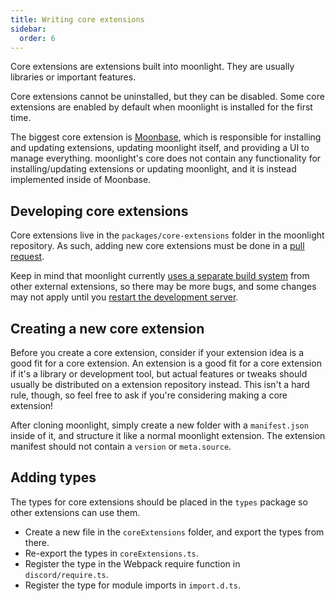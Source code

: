 ```yaml
---
title: Writing core extensions
sidebar:
  order: 6
---
```


Core extensions are extensions built into moonlight. They are usually libraries or important features.

Core extensions cannot be uninstalled, but they can be disabled. Some core extensions are enabled by default when moonlight is installed for the first time.

The biggest core extension is [Moonbase](https://github.com/moonlight-mod/moonlight/tree/main/packages/core-extensions/src/moonbase), which is responsible for installing and updating extensions, updating moonlight itself, and providing a UI to manage everything. moonlight's core does not contain any functionality for installing/updating extensions or updating moonlight, and it is instead implemented inside of Moonbase.

## Developing core extensions

Core extensions live in the `packages/core-extensions` folder in the moonlight repository. As such, adding new core extensions must be done in a [pull request](/dev/setup).

Keep in mind that moonlight currently [uses a separate build system](/dev/project-structure#build-system) from other external extensions, so there may be more bugs, and some changes may not apply until you [restart the development server](/ext-dev/getting-started#edit-and-reload-your-extension).

## Creating a new core extension

Before you create a core extension, consider if your extension idea is a good fit for a core extension. An extension is a good fit for a core extension if it's a library or development tool, but actual features or tweaks should usually be distributed on a extension repository instead. This isn't a hard rule, though, so feel free to ask if you're considering making a core extension!

After cloning moonlight, simply create a new folder with a `manifest.json` inside of it, and structure it like a normal moonlight extension. The extension manifest should not contain a `version` or `meta.source`.

## Adding types

The types for core extensions should be placed in the `types` package so other extensions can use them.

- Create a new file in the `coreExtensions` folder, and export the types from there.
- Re-export the types in `coreExtensions.ts`.
- Register the type in the Webpack require function in `discord/require.ts`.
- Register the type for module imports in `import.d.ts`.
